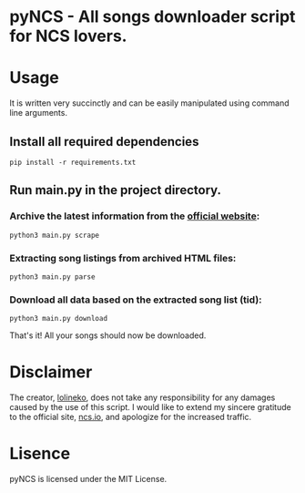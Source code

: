# pyNCS - All songs downloader script for NCS lovers.
# Usage
It is written very succinctly and can be easily manipulated using command line arguments.

## Install all required dependencies

    pip install -r requirements.txt

## Run main.py in the project directory.

### Archive the latest information from the [official website](https://ncs.io/):

    python3 main.py scrape

### Extracting song listings from archived HTML files:

    python3 main.py parse

### Download all data based on the extracted song list (tid):

    python3 main.py download


That's it! All your songs should now be downloaded.

# Disclaimer
The creator, [lolineko](https://lolineko3.net), does not take any responsibility for any damages caused by the use of this script.
I would like to extend my sincere gratitude to the official site, [ncs.io](https://ncs.io), and apologize for the increased traffic.

# Lisence
pyNCS is licensed under the MIT License.
